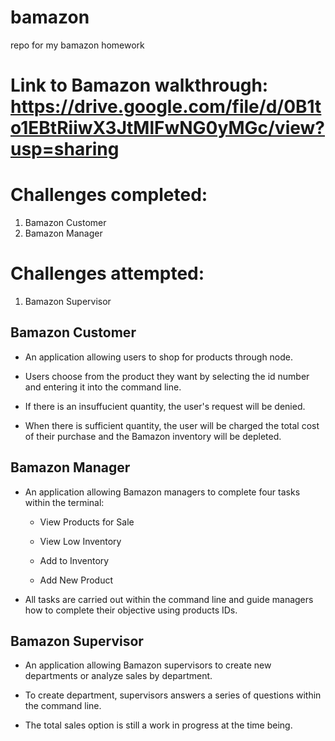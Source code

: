 # bamazon
repo for my bamazon homework

# Link to Bamazon walkthrough: https://drive.google.com/file/d/0B1to1EBtRiiwX3JtMlFwNG0yMGc/view?usp=sharing

# Challenges completed:
1. Bamazon Customer
1. Bamazon Manager

# Challenges attempted:
1. Bamazon Supervisor

## Bamazon Customer
* An application allowing users to shop for products through node.

* Users choose from the product they want by selecting the id number and entering it into the command line.

* If there is an insuffucient quantity, the user's request will be denied.

* When there is sufficient quantity, the user will be charged the total cost of their purchase and the Bamazon inventory will be depleted.

## Bamazon Manager 
* An application allowing Bamazon managers to complete four tasks within the terminal:

  * View Products for Sale
    
  * View Low Inventory
    
  * Add to Inventory
    
  * Add New Product

* All tasks are carried out within the command line and guide managers how to complete their objective using products IDs.

## Bamazon Supervisor
* An application allowing Bamazon supervisors to create new departments or analyze sales by department.

* To create department, supervisors answers a series of questions within the command line.

* The total sales option is still a work in progress at the time being. 

